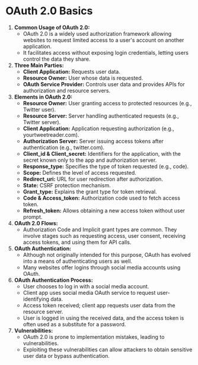 # OAuth 2.0 Basics

1. **Common Usage of OAuth 2.0:**
   * OAuth 2.0 is a widely used authorization framework allowing websites to request limited access to a user's account on another application.
   * It facilitates access without exposing login credentials, letting users control the data they share.
2. **Three Main Parties:**
   * **Client Application:** Requests user data.
   * **Resource Owner:** User whose data is requested.
   * **OAuth Service Provider:** Controls user data and provides APIs for authorization and resource servers.
3. **Elements in OAuth 2.0:**
   * **Resource Owner:** User granting access to protected resources (e.g., Twitter user).
   * **Resource Server:** Server handling authenticated requests (e.g., Twitter server).
   * **Client Application:** Application requesting authorization (e.g., yourtweetreader.com).
   * **Authorization Server:** Server issuing access tokens after authentication (e.g., twitter.com).
   * **Client\_id & Client\_secret:** Identifiers for the application, with the secret known only to the app and authorization server.
   * **Response\_type:** Specifies the type of token requested (e.g., code).
   * **Scope:** Defines the level of access requested.
   * **Redirect\_uri:** URL for user redirection after authorization.
   * **State:** CSRF protection mechanism.
   * **Grant\_type:** Explains the grant type for token retrieval.
   * **Code & Access\_token:** Authorization code used to fetch access token.
   * **Refresh\_token:** Allows obtaining a new access token without user prompt.
4. **OAuth 2.0 Flows:**
   * Authorization Code and Implicit grant types are common. They involve stages such as requesting access, user consent, receiving access tokens, and using them for API calls.
5. **OAuth Authentication:**
   * Although not originally intended for this purpose, OAuth has evolved into a means of authenticating users as well.
   * Many websites offer logins through social media accounts using OAuth.
6. **OAuth Authentication Process:**
   * User chooses to log in with a social media account.
   * Client app uses social media OAuth service to request user-identifying data.
   * Access token received; client app requests user data from the resource server.
   * User is logged in using the received data, and the access token is often used as a substitute for a password.
7. **Vulnerabilities:**
   * OAuth 2.0 is prone to implementation mistakes, leading to vulnerabilities.
   * Exploiting these vulnerabilities can allow attackers to obtain sensitive user data or bypass authentication.
